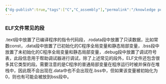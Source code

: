 ```yaml
---
{"dg-publish":true,"tags":["C","C_assembly"],"permalink":"/knowledge point/RISC-V Assembly/ELF文件的段/","dgPassFrontmatter":true}
---
```


### ELF文件常见的段
.text段中放置了已编译程序的指令代码段，.rodata段中放置了只读数据，比如常数const，.data段中放置了已初始化的C程序全局变量和静态局部变量，.bss段中放置了未初始化的C程序全局变量和静态局部变量，.debug段中放置了调试符号表，此段信息用于帮助调试器进行调试，除了上述常见的段外，ELF文件还包含很多其它类型的段。需要注意的是C程序的普通局部变量在程序运行时被并保存在堆栈中，因此既不会出现在.data中也不会出现在.bss中，但如果该变量被初始化为0，则也有可能会被放到bss段中。